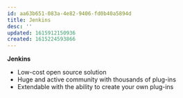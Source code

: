 ```yaml
---
id: aa63b651-083a-4e82-9406-fd0b40a5894d
title: Jenkins
desc: ''
updated: 1615912150936
created: 1615224593866
---
```


**Jenkins**
- Low-cost open source solution
- Huge and active community with thousands of plug-ins
- Extendable with the ability to create your own plug-ins